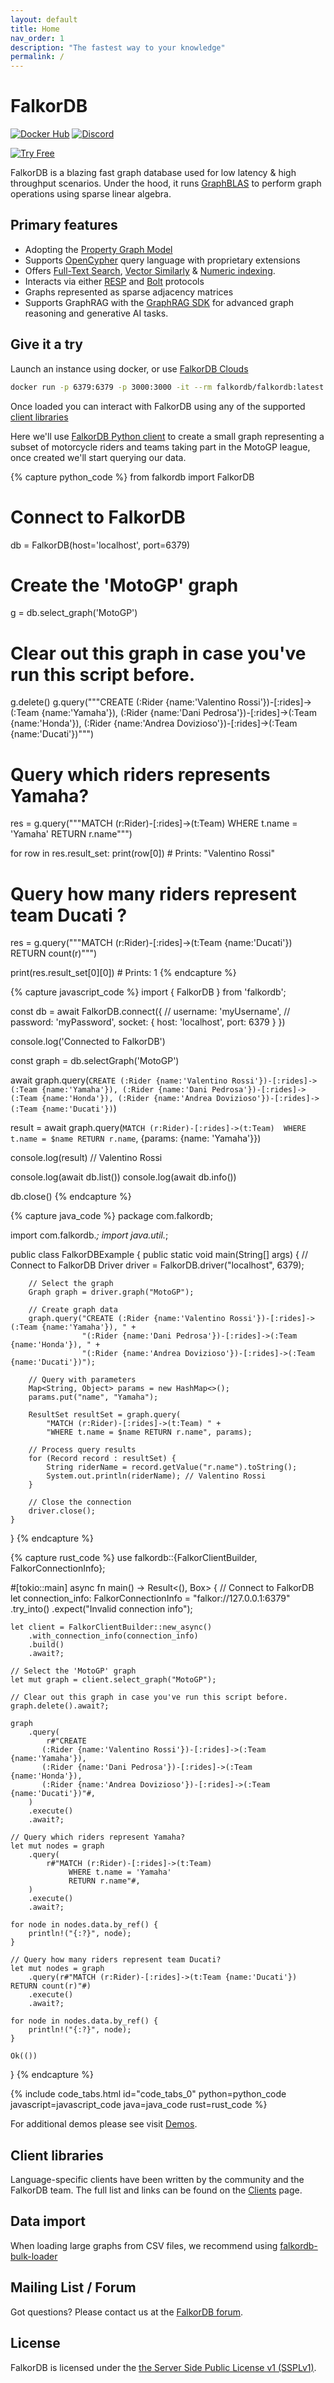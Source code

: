 ```yaml
---
layout: default
title: Home
nav_order: 1
description: "The fastest way to your knowledge"
permalink: /
---
```


# FalkorDB

[![Docker Hub](https://img.shields.io/docker/pulls/falkordb/falkordb?label=Docker)](https://hub.docker.com/r/falkordb/falkordb/)
[![Discord](https://img.shields.io/discord/1146782921294884966?style=flat-square)](https://discord.gg/ErBEqN9E)

[![Try Free](https://img.shields.io/badge/Try%20Free-FalkorDB%20Cloud-FF8101?labelColor=FDE900&style=for-the-badge&link=https://app.falkordb.cloud)](https://app.falkordb.cloud)

FalkorDB is a blazing fast graph database used for low latency & high throughput scenarios. Under the hood, it runs [GraphBLAS](http://faculty.cse.tamu.edu/davis/GraphBLAS.html) to perform graph operations using sparse linear algebra.

## Primary features

* Adopting the [Property Graph Model](https://github.com/opencypher/openCypher/blob/master/docs/property-graph-model.adoc)
* Supports [OpenCypher](http://www.opencypher.org/) query language with proprietary extensions
* Offers [Full-Text Search](/cypher/indexing#full-text-indexing), [Vector Similarly](/cypher/indexing#vector-indexing) & [Numeric indexing](/cypher/indexing).
* Interacts via either [RESP](https://redis.io/docs/reference/protocol-spec/) and [Bolt](https://en.wikipedia.org/wiki/Bolt_(network_protocol)) protocols
* Graphs represented as sparse adjacency matrices
* Supports GraphRAG with the [GraphRAG SDK](https://github.com/FalkorDB/GraphRAG-SDK) for advanced graph reasoning and generative AI tasks.

## Give it a try

Launch an instance using docker, or use [FalkorDB Clouds](https://app.falkordb.cloud)

```sh
docker run -p 6379:6379 -p 3000:3000 -it --rm falkordb/falkordb:latest
```

Once loaded you can interact with FalkorDB using any of the supported [client libraries](/clients)

Here we'll use [FalkorDB Python client](https://pypi.org/project/FalkorDB/) to create a small graph representing a subset of motorcycle riders and teams taking part in the MotoGP league, once created we'll start querying our data.

{% capture python_code %}
from falkordb import FalkorDB

# Connect to FalkorDB
db = FalkorDB(host='localhost', port=6379)

# Create the 'MotoGP' graph
g = db.select_graph('MotoGP')
# Clear out this graph in case you've run this script before.
g.delete()
g.query("""CREATE
           (:Rider {name:'Valentino Rossi'})-[:rides]->(:Team {name:'Yamaha'}),
           (:Rider {name:'Dani Pedrosa'})-[:rides]->(:Team {name:'Honda'}),
           (:Rider {name:'Andrea Dovizioso'})-[:rides]->(:Team {name:'Ducati'})""")

# Query which riders represents Yamaha?
res = g.query("""MATCH (r:Rider)-[:rides]->(t:Team)
                 WHERE t.name = 'Yamaha'
                 RETURN r.name""")

for row in res.result_set:
    print(row[0]) # Prints: "Valentino Rossi"

# Query how many riders represent team Ducati ?
res = g.query("""MATCH (r:Rider)-[:rides]->(t:Team {name:'Ducati'}) RETURN count(r)""")

print(res.result_set[0][0]) # Prints: 1
{% endcapture %}

{% capture javascript_code %}
import { FalkorDB } from 'falkordb';

const db = await FalkorDB.connect({
    // username: 'myUsername',
    // password: 'myPassword',
    socket: {
        host: 'localhost',
        port: 6379
    }
})

console.log('Connected to FalkorDB')

const graph = db.selectGraph('MotoGP')

await graph.query(`CREATE (:Rider {name:'Valentino Rossi'})-[:rides]->(:Team {name:'Yamaha'}),
        (:Rider {name:'Dani Pedrosa'})-[:rides]->(:Team {name:'Honda'}),
        (:Rider {name:'Andrea Dovizioso'})-[:rides]->(:Team {name:'Ducati'})`)

result = await graph.query(`MATCH (r:Rider)-[:rides]->(t:Team) 
                            WHERE t.name = $name RETURN r.name`, 
                            {params: {name: 'Yamaha'}})
                            
console.log(result) // Valentino Rossi

console.log(await db.list())
console.log(await db.info())

db.close()
{% endcapture %}


{% capture java_code %}
package com.falkordb;

import com.falkordb.*;
import java.util.*;

public class FalkorDBExample {
    public static void main(String[] args) {
        // Connect to FalkorDB
        Driver driver = FalkorDB.driver("localhost", 6379);

        // Select the graph
        Graph graph = driver.graph("MotoGP");

        // Create graph data
        graph.query("CREATE (:Rider {name:'Valentino Rossi'})-[:rides]->(:Team {name:'Yamaha'}), " +
                    "(:Rider {name:'Dani Pedrosa'})-[:rides]->(:Team {name:'Honda'}), " +
                    "(:Rider {name:'Andrea Dovizioso'})-[:rides]->(:Team {name:'Ducati'})");

        // Query with parameters
        Map<String, Object> params = new HashMap<>();
        params.put("name", "Yamaha");

        ResultSet resultSet = graph.query(
            "MATCH (r:Rider)-[:rides]->(t:Team) " +
            "WHERE t.name = $name RETURN r.name", params);

        // Process query results
        for (Record record : resultSet) {
            String riderName = record.getValue("r.name").toString();
            System.out.println(riderName); // Valentino Rossi
        }

        // Close the connection
        driver.close();
    }
}
{% endcapture %}

{% capture rust_code %}
use falkordb::{FalkorClientBuilder, FalkorConnectionInfo};

#[tokio::main]
async fn main() -> Result<(), Box<dyn std::error::Error>> {
    // Connect to FalkorDB
    let connection_info: FalkorConnectionInfo = "falkor://127.0.0.1:6379"
        .try_into()
        .expect("Invalid connection info");

    let client = FalkorClientBuilder::new_async()
        .with_connection_info(connection_info)
        .build()
        .await?;

    // Select the 'MotoGP' graph
    let mut graph = client.select_graph("MotoGP");

    // Clear out this graph in case you've run this script before.
    graph.delete().await?;

    graph
        .query(
            r#"CREATE
           (:Rider {name:'Valentino Rossi'})-[:rides]->(:Team {name:'Yamaha'}),
           (:Rider {name:'Dani Pedrosa'})-[:rides]->(:Team {name:'Honda'}),
           (:Rider {name:'Andrea Dovizioso'})-[:rides]->(:Team {name:'Ducati'})"#,
        )
        .execute()
        .await?;

    // Query which riders represent Yamaha?
    let mut nodes = graph
        .query(
            r#"MATCH (r:Rider)-[:rides]->(t:Team)
                 WHERE t.name = 'Yamaha'
                 RETURN r.name"#,
        )
        .execute()
        .await?;

    for node in nodes.data.by_ref() {
        println!("{:?}", node);
    }

    // Query how many riders represent team Ducati?
    let mut nodes = graph
        .query(r#"MATCH (r:Rider)-[:rides]->(t:Team {name:'Ducati'}) RETURN count(r)"#)
        .execute()
        .await?;

    for node in nodes.data.by_ref() {
        println!("{:?}", node);
    }

    Ok(())
}
{% endcapture %}

{% include code_tabs.html id="code_tabs_0" python=python_code javascript=javascript_code java=java_code rust=rust_code %}

For additional demos please see visit [Demos](https://github.com/FalkorDB/demos).

## Client libraries

Language-specific clients have been written by the community and the FalkorDB team.
The full list and links can be found on the [Clients](/clients) page.

## Data import

When loading large graphs from CSV files, we recommend using [falkordb-bulk-loader](https://github.com/falkordb/falkordb-bulk-loader)

## Mailing List / Forum

Got questions? Please contact us at the [FalkorDB forum](https://github.com/FalkorDB/FalkorDB/discussions).

## License

FalkorDB is licensed under the [the Server Side Public License v1 (SSPLv1)](https://github.com/FalkorDB/FalkorDB/blob/master/LICENSE.txt).

